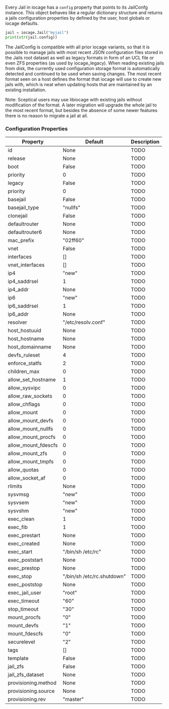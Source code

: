 Every Jail in iocage has a `config` property that points to its JailConfg instance. This object behaves like a regular dictionary structure and returns a jails configuration properties by defined by the user, host globals or iocage defaults.

```python
jail = iocage.Jail("myjail")
print(str(jail.config))
```

The JailConfig is compatible with all prior iocage variants, so that it is possible to manage jails with most recent JSON configuration files stored in the Jails root dataset as well as legacy formats in form of an UCL file or even ZFS properties (as used by iocage_legacy). When reading existing jails from disk, the currently used configuration storage format is automatically detected and continued to be used when saving changes. The most recent format seen on a host defines the format that iocage will use to create new jails with, which is neat when updating hosts that are maintained by an existing installation.

Note: Sceptical users may use libiocage with existing jails without modification of the format. A later migration will upgrade the whole jail to the most recent format, but besides the absence of some newer features there is no reason to migrate a jail at all.

### Configuration Properties

| Property              | Default                       | Description   |
|-----------------------|-------------------------------|---------------|
| id                    | None                          | TODO          |
| release               | None                          | TODO          |
| boot                  | False                         | TODO          |
| priority              | 0                             | TODO          |
| legacy                | False                         | TODO          |
| priority              | 0                             | TODO          |
| basejail              | False                         | TODO          |
| basejail_type         | "nullfs"                      | TODO          |
| clonejail             | False                         | TODO          |
| defaultrouter         | None                          | TODO          |
| defaultrouter6        | None                          | TODO          |
| mac_prefix            | "02ff60"                      | TODO          |
| vnet                  | False                         | TODO          |
| interfaces            | []                            | TODO          |
| vnet_interfaces       | []                            | TODO          |
| ip4                   | "new"                         | TODO          |
| ip4_saddrsel          | 1                             | TODO          |
| ip4_addr              | None                          | TODO          |
| ip6                   | "new"                         | TODO          |
| ip6_saddrsel          | 1                             | TODO          |
| ip6_addr              | None                          | TODO          |
| resolver              | "/etc/resolv.conf"            | TODO          |
| host_hostuuid         | None                          | TODO          |
| host_hostname         | None                          | TODO          |
| host_domainname       | None                          | TODO          |
| devfs_ruleset         | 4                             | TODO          |
| enforce_statfs        | 2                             | TODO          |
| children_max          | 0                             | TODO          |
| allow_set_hostname    | 1                             | TODO          |
| allow_sysvipc         | 0                             | TODO          |
| allow_raw_sockets     | 0                             | TODO          |
| allow_chflags         | 0                             | TODO          |
| allow_mount           | 0                             | TODO          |
| allow_mount_devfs     | 0                             | TODO          |
| allow_mount_nullfs    | 0                             | TODO          |
| allow_mount_procfs    | 0                             | TODO          |
| allow_mount_fdescfs   | 0                             | TODO          |
| allow_mount_zfs       | 0                             | TODO          |
| allow_mount_tmpfs     | 0                             | TODO          |
| allow_quotas          | 0                             | TODO          |
| allow_socket_af       | 0                             | TODO          |
| rlimits               | None                          | TODO          |
| sysvmsg               | "new"                         | TODO          |
| sysvsem               | "new"                         | TODO          |
| sysvshm               | "new"                         | TODO          |
| exec_clean            | 1                             | TODO          |
| exec_fib              | 1                             | TODO          |
| exec_prestart         | None                          | TODO          |
| exec_created          | None                          | TODO          |
| exec_start            | "/bin/sh /etc/rc"             | TODO          |
| exec_poststart        | None                          | TODO          |
| exec_prestop          | None                          | TODO          |
| exec_stop             | "/bin/sh /etc/rc.shutdown"    | TODO          |
| exec_poststop         | None                          | TODO          |
| exec_jail_user        | "root"                        | TODO          |
| exec_timeout          | "60"                          | TODO          |
| stop_timeout          | "30"                          | TODO          |
| mount_procfs          | "0"                           | TODO          |
| mount_devfs           | "1"                           | TODO          |
| mount_fdescfs         | "0"                           | TODO          |
| securelevel           | "2"                           | TODO          |
| tags                  | []                            | TODO          |
| template              | False                         | TODO          |
| jail_zfs              | False                         | TODO          |
| jail_zfs_dataset      | None                          | TODO          |
| provisioning.method   | None                          | TODO          |
| provisioning.source   | None                          | TODO          |
| provisioning.rev      | "master"                      | TODO          |
